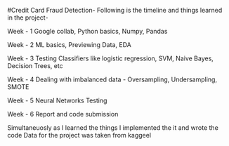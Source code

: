 #Credit Card Fraud Detection- 
Following is the timeline and things learned in the project-

Week - 1
Google collab, Python basics, Numpy, Pandas 


Week - 2
ML basics, Previewing Data, EDA


Week - 3
Testing Classifiers like logistic regression, SVM, Naive Bayes, Decision Trees, etc


Week - 4
Dealing with imbalanced data - Oversampling, Undersampling, SMOTE


Week - 5
Neural Networks Testing


Week - 6
Report and code submission

Simultaneuosly as I learned the things I implemented the it and wrote the code
Data for the project was taken from kaggeel
